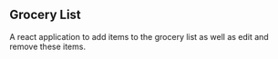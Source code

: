 ## Grocery List

A react application to add items to the grocery list as well as edit and remove these items.
